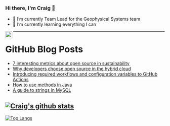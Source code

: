 ### Hi there, I'm Craig 👋

<!--
**CraigTeelFugro/CraigTeelFugro** is a ✨ _special_ ✨ repository because its `README.md` (this file) appears on your GitHub profile.

Here are some ideas to get you started:
-->

- 🔭 I’m currently Team Lead for the Geophysical Systems team
- 🌱 I’m currently learning everything I can

[<img align="left" alt="Craig Teel | LinkedIn" width="22px" src="https://cdn.jsdelivr.net/npm/simple-icons@v3/icons/linkedin.svg" />][linkedin]

---

# GitHub Blog Posts

<!-- BLOG-POST-LIST:START -->
- [7 interesting metrics about open source in sustainability](https://opensource.com/article/23/1/open-source-sustainability)
- [Why developers choose open source in the hybrid cloud](https://opensource.com/article/23/1/open-source-hybrid-cloud)
- [Introducing required workflows and configuration variables to GitHub Actions](https://github.blog/2023-01-10-introducing-required-workflows-and-configuration-variables-to-github-actions/)
- [How to use methods in Java](https://opensource.com/article/23/1/java-methods)
- [A guide to strings in MySQL](https://opensource.com/article/23/1/strings-mysql)
<!-- BLOG-POST-LIST:END -->

## [![Craig's github stats](https://github-readme-stats.vercel.app/api?username=craigteelfugro&show_icons=true&theme=radical)](https://github.com/anuraghazra/github-readme-stats)


[linkedin]: https://linkedin.com/in/craig-teel-b8786771
[![Top Langs](https://github-readme-stats.vercel.app/api/top-langs/?username=craigteelfugro&layout=compact)](https://github.com/anuraghazra/github-readme-stats)
